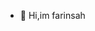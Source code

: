 - 👋 Hi,im farinsah
<!---
farinsah/farinsah is a ✨ special ✨ repository because its `README.md` (this file) appears on your GitHub profile.
You can click the Preview link to take a look at your changes.
--->
